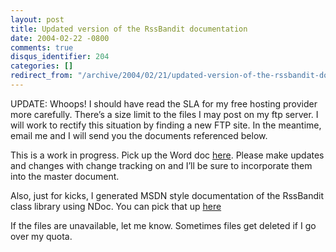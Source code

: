 ```yaml
---
layout: post
title: Updated version of the RssBandit documentation
date: 2004-02-22 -0800
comments: true
disqus_identifier: 204
categories: []
redirect_from: "/archive/2004/02/21/updated-version-of-the-rssbandit-documentation.aspx/"
---
```


UPDATE: Whoops! I should have read the SLA for my free hosting provider
more carefully. There’s a size limit to the files I may post on my ftp
server. I will work to rectify this situation by finding a new FTP site.
In the meantime, email me and I will send you the documents referenced
below.

This is a work in progress. Pick up the Word doc
[here](http://haacked.com/docs/GettingStartedWithRssBandit.zip "Getting Started With RSSBandit").
Please make updates and changes with change tracking on and I’ll be sure
to incorporate them into the master document.

Also, just for kicks, I generated MSDN style documentation of the
RssBandit class library using NDoc. You can pick that up
[here](http://haacked.europe.webmatrixhosting.net/docs/RssBandit%20Class%20Library%20Documentation.zip)

If the files are unavailable, let me know. Sometimes files get deleted
if I go over my quota.

